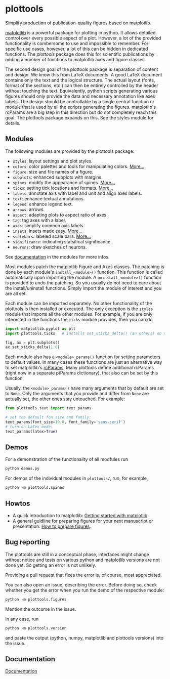 # plottools

Simplify production of publication-quality figures based on matplotlib.

[matplotlib](https://matplotlib.org/) is a powerful package for
plotting in python. It allows detailed control over every possible
aspect of a plot. However, a lot of the provided functionality is
combersome to use and impossible to remember. For specific use cases,
however, a lot of this can be hidden in dedicated functions. The
*plottools* package does this for scientific publications by adding a
number of functions to matplotlib axes and figure classes.

The second design goal of the plottools package is separation of
content and design. We know this from LaTeX documents. A good LaTeX
document contains only the text and the logical structure. The actual
layout (fonts, format of the sections, etc.) can then be entirely
controlled by the header without touching the text. Equivalently,
python scripts generating various figures should only provide the data
and necessary annotation like axes labels. The design should be
controllable by a single central function or module that is used by
all the scripts generating the figures. matplotlib's rcParams are a
big step in this direction but do not completely reach this goal. The
plottools package expands on this. See the styles module for details.


## Modules

The following modules are provided by the plottools package:

- `styles`: layout settings and plot styles.
- `colors`: color palettes and tools for manipulating colors. [More...](docs/colors.md)
- `figure`: size and file names of a figure.
- `subplots`: enhanced subplots with margins.
- `spines`: modify the appearance of spines. [More...](docs/spines.md)
- `ticks`: setting tick locations and formats. [More...](docs/ticks.md)
- `labels`: annotate axis with label and unit and align axes labels.
- `text`: enhance textual annotations.
- `legend`: enhance legend text.
- `arrows`: arrows.
- `aspect`: adapting plots to aspect ratio of axes.
- `tag`: tag axes with a label.
- `axes`: simplify common axis labels.
- `insets`: insets made easy. [More...](docs/insets.md)
- `scalebars`: labeled scale bars. [More...](docs/scalebars.md)
- `significance`: indicating statsitical significance.
- `neurons`: draw sketches of neurons.

See [documentation](https://bendalab.github.io/plottools/api) in the
modules for more infos.

Most modules patch the matplotlib Figure and Axes classes. The
patching is done by each module's `install_<module>()` function. This
function is called automatically upon importing the module. A
`uninstall_<module>()` function is provided to undo the patching.  So
you usually do not need to care about the install/uninstall
functions. Simply import the module of interest and you are all set.

Each module can be imported separately. No other functionality of the
plottools is then installed or executed. The only exception is the
`styles` module that imports all the other modules. For example, if
you are only interested in the functions the `ticks` module provides,
then you can do
```py
import matplotlib.pyplot as plt
import plottools.ticks   # installs set_xticks_delta() (an others) on matplotlib Axes class

fig, ax = plt.subplots()
ax.set_xticks_delta(1.0)
```

Each module also has a `<module>_params()` function for setting
parameters to default values. In many cases these functions are just
an alternative way to set matplotlib's
[rcParams](https://matplotlib.org/stable/tutorials/introductory/customizing.html).
Many plottools define additional rcParams (right now in a separate
ptParams dictionary), that also can be set by this function.

Usually, the `<module>_params()` have many arguments that by default
are set to `None`. Only the arguments that you provide and differ from
`None` are actually set, the other ones stay untouched. For example:
```py
from plottools.text import text_params

# set the default fon size and family:
text_params(font_size=10.0, font_family='sans-serif')
# turn on LaTex mode:
text_params(latex=True)
```


## Demos

For a demonstration of the functionality of all modfules run
```py
python demos.py
```
For demos of the individual modules in `plottools/`, 
run, for example,
```py
python -m plottools.spines
```

## Howtos

- A quick introduction to matplotlib: [Getting started with
  matplotlib](docs/starter.md).
- A general guidline for preparing figures for your next manuscript or
  presentation: [How to prepare figures](docs/guide.md).


## Bug reporting

The plottools are still in a conceptual phase, interfaces might change
without notice and tests on various python and matplotlib versions
are not done yet. So getting an error is not unlikely.

Providing a pull request that fixes the error is, of course, most
appreciated.

You can also open an issue, describing the error. Before doing so,
check whether you get the error when you run the demo of the
respective module:
```py
python -m plottools.figures
```
Mention the outcome in the issue.

In any case, run
```py
python -m plottools.version
```
and paste the output (python, numpy, matplotlib and plottools
versions) into the issue.


## Documentation

[Documentation](https://bendalab.github.io/plottools)
